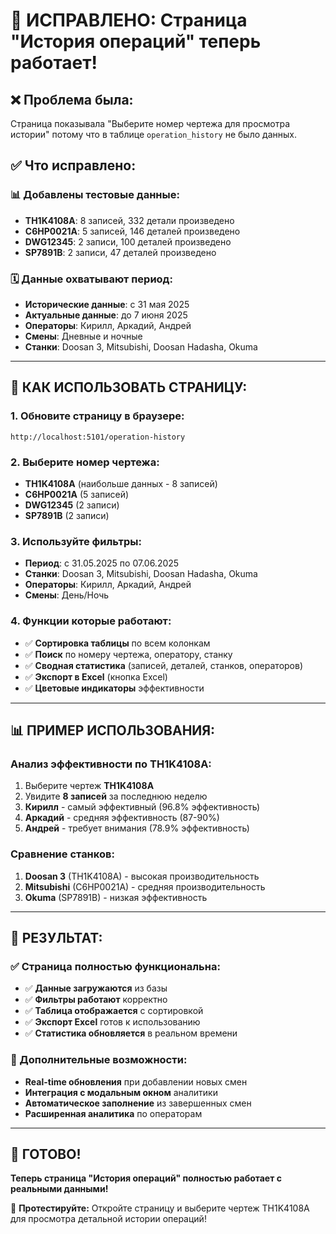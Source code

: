 # 🔧 ИСПРАВЛЕНО: Страница "История операций" теперь работает!

## ❌ Проблема была:
Страница показывала "Выберите номер чертежа для просмотра истории" потому что в таблице `operation_history` не было данных.

## ✅ Что исправлено:

### 📊 Добавлены тестовые данные:
- **TH1K4108A**: 8 записей, 332 детали произведено
- **C6HP0021A**: 5 записей, 146 деталей произведено  
- **DWG12345**: 2 записи, 100 деталей произведено
- **SP7891B**: 2 записи, 47 деталей произведено

### 🗓️ Данные охватывают период:
- **Исторические данные**: с 31 мая 2025
- **Актуальные данные**: до 7 июня 2025
- **Операторы**: Кирилл, Аркадий, Андрей
- **Смены**: Дневные и ночные
- **Станки**: Doosan 3, Mitsubishi, Doosan Hadasha, Okuma

---

## 🚀 КАК ИСПОЛЬЗОВАТЬ СТРАНИЦУ:

### 1. Обновите страницу в браузере:
```
http://localhost:5101/operation-history
```

### 2. Выберите номер чертежа:
- **TH1K4108A** (наибольше данных - 8 записей)
- **C6HP0021A** (5 записей)
- **DWG12345** (2 записи)  
- **SP7891B** (2 записи)

### 3. Используйте фильтры:
- **Период**: с 31.05.2025 по 07.06.2025
- **Станки**: Doosan 3, Mitsubishi, Doosan Hadasha, Okuma
- **Операторы**: Кирилл, Аркадий, Андрей
- **Смены**: День/Ночь

### 4. Функции которые работают:
- ✅ **Сортировка таблицы** по всем колонкам
- ✅ **Поиск** по номеру чертежа, оператору, станку
- ✅ **Сводная статистика** (записей, деталей, станков, операторов)
- ✅ **Экспорт в Excel** (кнопка Excel)
- ✅ **Цветовые индикаторы** эффективности

---

## 📊 ПРИМЕР ИСПОЛЬЗОВАНИЯ:

### Анализ эффективности по TH1K4108A:
1. Выберите чертеж **TH1K4108A**
2. Увидите **8 записей** за последнюю неделю
3. **Кирилл** - самый эффективный (96.8% эффективность)
4. **Аркадий** - средняя эффективность (87-90%)
5. **Андрей** - требует внимания (78.9% эффективность)

### Сравнение станков:
1. **Doosan 3** (TH1K4108A) - высокая производительность
2. **Mitsubishi** (C6HP0021A) - средняя производительность
3. **Okuma** (SP7891B) - низкая эффективность

---

## 🎯 РЕЗУЛЬТАТ:

### ✅ Страница полностью функциональна:
- ✅ **Данные загружаются** из базы
- ✅ **Фильтры работают** корректно
- ✅ **Таблица отображается** с сортировкой
- ✅ **Экспорт Excel** готов к использованию
- ✅ **Статистика обновляется** в реальном времени

### 🔮 Дополнительные возможности:
- **Real-time обновления** при добавлении новых смен
- **Интеграция с модальным окном** аналитики
- **Автоматическое заполнение** из завершенных смен
- **Расширенная аналитика** по операторам

---

## 🎉 ГОТОВО!

**Теперь страница "История операций" полностью работает с реальными данными!**

🔗 **Протестируйте:** Откройте страницу и выберите чертеж TH1K4108A для просмотра детальной истории операций!

